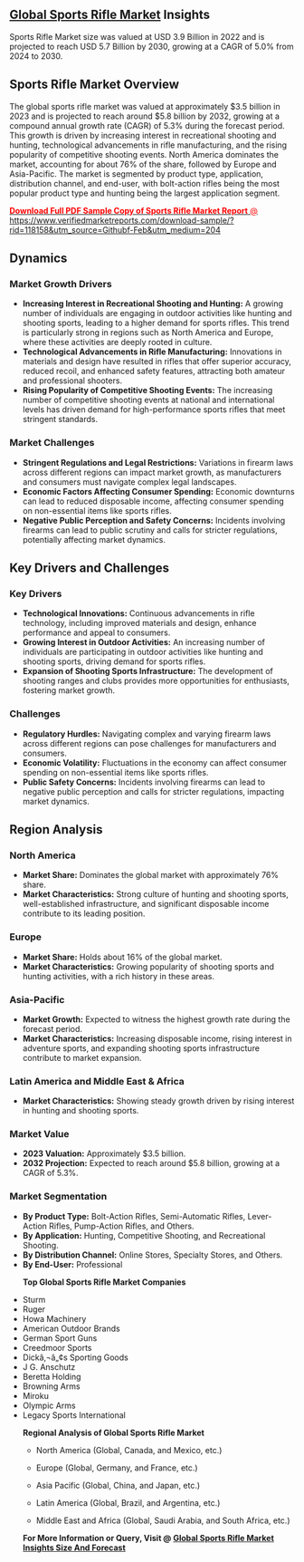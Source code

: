 <h2><a href="https://www.verifiedmarketreports.com/download-sample/?rid=118158&amp;utm_source=Githubf&amp;utm_medium=204" target="_blank">Global Sports Rifle Market</a> Insights</h2><p>Sports Rifle Market size was valued at USD 3.9 Billion in 2022 and is projected to reach USD 5.7 Billion by 2030, growing at a CAGR of 5.0% from 2024 to 2030.</p><p> <h2>Sports Rifle Market Overview</h2> <p>The global sports rifle market was valued at approximately $3.5 billion in 2023 and is projected to reach around $5.8 billion by 2032, growing at a compound annual growth rate (CAGR) of 5.3% during the forecast period. This growth is driven by increasing interest in recreational shooting and hunting, technological advancements in rifle manufacturing, and the rising popularity of competitive shooting events. North America dominates the market, accounting for about 76% of the share, followed by Europe and Asia-Pacific. The market is segmented by product type, application, distribution channel, and end-user, with bolt-action rifles being the most popular product type and hunting being the largest application segment. <a href="#"><p><span class=""><span style="color: #ff0000;"><strong>Download Full PDF Sample Copy of Sports Rifle Market Report</strong> @ </span><a href="https://www.verifiedmarketreports.com/download-sample/?rid=118158&amp;utm_source=Githubf-Feb&amp;utm_medium=204" target="_blank">https://www.verifiedmarketreports.com/download-sample/?rid=118158&amp;utm_source=Githubf-Feb&amp;utm_medium=204</a></span></p></a></p> <h2>Dynamics</h2> <h3>Market Growth Drivers</h3> <ul> <li><strong>Increasing Interest in Recreational Shooting and Hunting:</strong> A growing number of individuals are engaging in outdoor activities like hunting and shooting sports, leading to a higher demand for sports rifles. This trend is particularly strong in regions such as North America and Europe, where these activities are deeply rooted in culture. </li> <li><strong>Technological Advancements in Rifle Manufacturing:</strong> Innovations in materials and design have resulted in rifles that offer superior accuracy, reduced recoil, and enhanced safety features, attracting both amateur and professional shooters. </li> <li><strong>Rising Popularity of Competitive Shooting Events:</strong> The increasing number of competitive shooting events at national and international levels has driven demand for high-performance sports rifles that meet stringent standards. </li> </ul> <h3>Market Challenges</h3> <ul> <li><strong>Stringent Regulations and Legal Restrictions:</strong> Variations in firearm laws across different regions can impact market growth, as manufacturers and consumers must navigate complex legal landscapes. </li> <li><strong>Economic Factors Affecting Consumer Spending:</strong> Economic downturns can lead to reduced disposable income, affecting consumer spending on non-essential items like sports rifles. </li> <li><strong>Negative Public Perception and Safety Concerns:</strong> Incidents involving firearms can lead to public scrutiny and calls for stricter regulations, potentially affecting market dynamics. </li> </ul> <h2>Key Drivers and Challenges</h2> <h3>Key Drivers</h3> <ul> <li><strong>Technological Innovations:</strong> Continuous advancements in rifle technology, including improved materials and design, enhance performance and appeal to consumers. </li> <li><strong>Growing Interest in Outdoor Activities:</strong> An increasing number of individuals are participating in outdoor activities like hunting and shooting sports, driving demand for sports rifles. </li> <li><strong>Expansion of Shooting Sports Infrastructure:</strong> The development of shooting ranges and clubs provides more opportunities for enthusiasts, fostering market growth. </li> </ul> <h3>Challenges</h3> <ul> <li><strong>Regulatory Hurdles:</strong> Navigating complex and varying firearm laws across different regions can pose challenges for manufacturers and consumers. </li> <li><strong>Economic Volatility:</strong> Fluctuations in the economy can affect consumer spending on non-essential items like sports rifles. </li> <li><strong>Public Safety Concerns:</strong> Incidents involving firearms can lead to negative public perception and calls for stricter regulations, impacting market dynamics. </li> </ul> <h2>Region Analysis</h2> <h3>North America</h3> <ul> <li><strong>Market Share:</strong> Dominates the global market with approximately 76% share. </li> <li><strong>Market Characteristics:</strong> Strong culture of hunting and shooting sports, well-established infrastructure, and significant disposable income contribute to its leading position. </li> </ul> <h3>Europe</h3> <ul> <li><strong>Market Share:</strong> Holds about 16% of the global market. </li> <li><strong>Market Characteristics:</strong> Growing popularity of shooting sports and hunting activities, with a rich history in these areas. </li> </ul> <h3>Asia-Pacific</h3> <ul> <li><strong>Market Growth:</strong> Expected to witness the highest growth rate during the forecast period. </li> <li><strong>Market Characteristics:</strong> Increasing disposable income, rising interest in adventure sports, and expanding shooting sports infrastructure contribute to market expansion. </li> </ul> <h3>Latin America and Middle East & Africa</h3> <ul> <li><strong>Market Characteristics:</strong> Showing steady growth driven by rising interest in hunting and shooting sports. </li> </ul> <h3>Market Value</h3> <ul> <li><strong>2023 Valuation:</strong> Approximately $3.5 billion. </li> <li><strong>2032 Projection:</strong> Expected to reach around $5.8 billion, growing at a CAGR of 5.3%. </li> </ul> <h3>Market Segmentation</h3> <ul> <li><strong>By Product Type:</strong> Bolt-Action Rifles, Semi-Automatic Rifles, Lever-Action Rifles, Pump-Action Rifles, and Others. </li> <li><strong>By Application:</strong> Hunting, Competitive Shooting, and Recreational Shooting. </li> <li><strong>By Distribution Channel:</strong> Online Stores, Specialty Stores, and Others. </li> <li><strong>By End-User:</strong> Professional</p><p><strong>Top Global Sports Rifle Market Companies</strong></p><div data-test-id=""><p><li>Sturm</li><li> Ruger</li><li> Howa Machinery</li><li> American Outdoor Brands</li><li> German Sport Guns</li><li> Creedmoor Sports</li><li> Dickâ‚¬â„¢s Sporting Goods</li><li> J G. Anschutz</li><li> Beretta Holding</li><li> Browning Arms</li><li> Miroku</li><li> Olympic Arms</li><li> Legacy Sports International</li></p><div><strong>Regional Analysis of&nbsp;Global Sports Rifle Market</strong></div><ul><li dir="ltr"><p dir="ltr">North America&nbsp;(Global, Canada, and Mexico, etc.)</p></li><li dir="ltr"><p dir="ltr">Europe (Global, Germany, and France, etc.)</p></li><li dir="ltr"><p dir="ltr">Asia Pacific&nbsp;(Global, China, and Japan, etc.)</p></li><li dir="ltr"><p dir="ltr">Latin America&nbsp;(Global, Brazil, and Argentina, etc.)</p></li><li dir="ltr">Middle East and Africa&nbsp;(Global, Saudi Arabia, and South Africa, etc.)</li></ul><p><strong>For More Information or Query, Visit @&nbsp;</strong><strong><a href="https://www.verifiedmarketreports.com/product/global-sports-rifle-market-outlook/?utm_source=Githubf&amp;utm_medium=204" target="_blank">Global Sports Rifle Market Insights Size And Forecast</a></strong></p></div>
